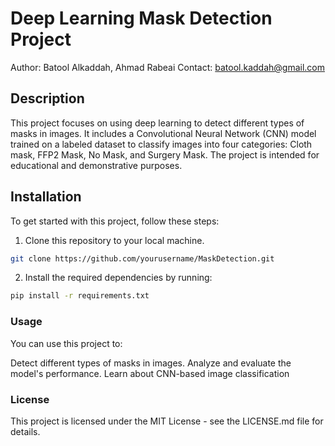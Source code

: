 # Deep Learning Mask Detection Project

Author: Batool Alkaddah, Ahmad Rabeai
Contact: batool.kaddah@gmail.com

## Description

This project focuses on using deep learning to detect different types of masks in images. It includes a Convolutional Neural Network (CNN) model trained on a labeled dataset to classify images into four categories: Cloth mask, FFP2 Mask, No Mask, and Surgery Mask. The project is intended for educational and demonstrative purposes.

## Installation

To get started with this project, follow these steps:

1. Clone this repository to your local machine.

```bash
git clone https://github.com/yourusername/MaskDetection.git
```
2. Install the required dependencies by running:
```bash
pip install -r requirements.txt
```

### Usage
You can use this project to:

Detect different types of masks in images.
Analyze and evaluate the model's performance.
Learn about CNN-based image classification


### License
This project is licensed under the 
MIT License - see the LICENSE.md file for details.